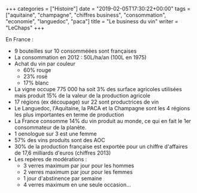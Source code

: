 +++
categories = ["Histoire"]
date = "2019-02-05T17:30:22+00:00"
tags = ["aquitaine", "champagne", "chiffres business", "consommation", "economie", "languedoc", "paca"] 
title = "Le business du vin"
writer = "LeChaps"
+++

En France :

* 9 bouteilles sur 10 consomméées sont françaises
* La consommation en 2012 : 50L/ha/an (100L en 1975)
* Achat du vin par couleur
  * 60% rouge
  * 23% rosé
  * 17% blanc
* La vigne occupe 775 000 ha soit 3% des surface agricoles utilisées mais produit 15% de la valeur de la production agricole
* 17 régions (ex découpage) sur 22 sont productrices de vin
* Le Languedoc, l'Aquitaine, la PACA et la Champagne sont les 4 régions les plus importantes en terme de production
* La France consomme 14% du vin produit au monde, ce qui en fait le 1er consommateur de la planète.
* 1 oenologue sur 3 est une femme
* 57% des vins produits sont des AOC
* 30% de la production française est exportée pour un chiffre d'affaires de 17,6 milliards d'euros (chiffres 2013)
* Les repères de modérations :  
  * 3 verres maximum par jour pour les hommes
  * 2 verres maximum par jour pour les femmes
  * 1 jour d'abstinence par semaine
  * 4 verres maximum en une seule occasion...